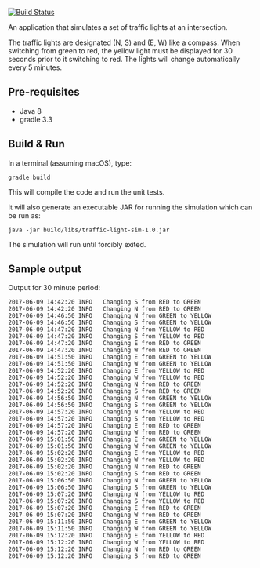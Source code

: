 [![Build Status](https://travis-ci.org/waleedusman/traffic-lights.svg?branch=master)](https://travis-ci.org/waleedusman/traffic-lights)

An application that simulates a set of traffic lights at an intersection.

The traffic lights are designated (N, S) and (E, W) like a compass. When switching from green to red, the yellow light must be displayed for 30 seconds prior to it switching to red. The lights will change automatically every 5 minutes.

## Pre-requisites
- Java 8
- gradle 3.3

## Build & Run
In a terminal (assuming macOS), type:
```
gradle build
```

This will compile the code and run the unit tests.

It will also generate an executable JAR for running the simulation which can be run as:
```
java -jar build/libs/traffic-light-sim-1.0.jar
```

The simulation will run until forcibly exited.

## Sample output
Output for 30 minute period:

```
2017-06-09 14:42:20 INFO   Changing S from RED to GREEN
2017-06-09 14:42:20 INFO   Changing N from RED to GREEN
2017-06-09 14:46:50 INFO   Changing N from GREEN to YELLOW
2017-06-09 14:46:50 INFO   Changing S from GREEN to YELLOW
2017-06-09 14:47:20 INFO   Changing N from YELLOW to RED
2017-06-09 14:47:20 INFO   Changing S from YELLOW to RED
2017-06-09 14:47:20 INFO   Changing E from RED to GREEN
2017-06-09 14:47:20 INFO   Changing W from RED to GREEN
2017-06-09 14:51:50 INFO   Changing E from GREEN to YELLOW
2017-06-09 14:51:50 INFO   Changing W from GREEN to YELLOW
2017-06-09 14:52:20 INFO   Changing E from YELLOW to RED
2017-06-09 14:52:20 INFO   Changing W from YELLOW to RED
2017-06-09 14:52:20 INFO   Changing N from RED to GREEN
2017-06-09 14:52:20 INFO   Changing S from RED to GREEN
2017-06-09 14:56:50 INFO   Changing N from GREEN to YELLOW
2017-06-09 14:56:50 INFO   Changing S from GREEN to YELLOW
2017-06-09 14:57:20 INFO   Changing N from YELLOW to RED
2017-06-09 14:57:20 INFO   Changing S from YELLOW to RED
2017-06-09 14:57:20 INFO   Changing E from RED to GREEN
2017-06-09 14:57:20 INFO   Changing W from RED to GREEN
2017-06-09 15:01:50 INFO   Changing E from GREEN to YELLOW
2017-06-09 15:01:50 INFO   Changing W from GREEN to YELLOW
2017-06-09 15:02:20 INFO   Changing E from YELLOW to RED
2017-06-09 15:02:20 INFO   Changing W from YELLOW to RED
2017-06-09 15:02:20 INFO   Changing N from RED to GREEN
2017-06-09 15:02:20 INFO   Changing S from RED to GREEN
2017-06-09 15:06:50 INFO   Changing N from GREEN to YELLOW
2017-06-09 15:06:50 INFO   Changing S from GREEN to YELLOW
2017-06-09 15:07:20 INFO   Changing N from YELLOW to RED
2017-06-09 15:07:20 INFO   Changing S from YELLOW to RED
2017-06-09 15:07:20 INFO   Changing E from RED to GREEN
2017-06-09 15:07:20 INFO   Changing W from RED to GREEN
2017-06-09 15:11:50 INFO   Changing E from GREEN to YELLOW
2017-06-09 15:11:50 INFO   Changing W from GREEN to YELLOW
2017-06-09 15:12:20 INFO   Changing E from YELLOW to RED
2017-06-09 15:12:20 INFO   Changing W from YELLOW to RED
2017-06-09 15:12:20 INFO   Changing N from RED to GREEN
2017-06-09 15:12:20 INFO   Changing S from RED to GREEN
```